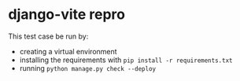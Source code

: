 # django-vite repro

This test case be run by:
* creating a virtual environment
* installing the requirements with `pip install -r requirements.txt`
* running `python manage.py check --deploy`
